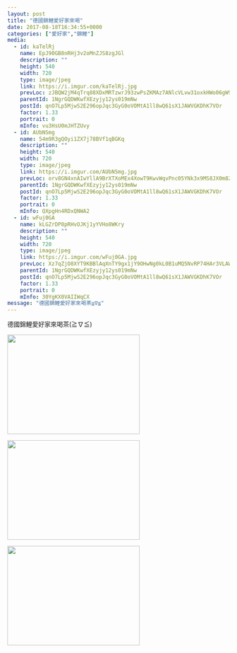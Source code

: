 ```yaml
---
layout: post
title: "德國錦鯉愛好家來喝" 
date: 2017-08-18T16:34:55+0000 
categories: ["愛好家","錦鯉"] 
media:
  - id: kaTelRj
    name: EpJ90GB8nRHj3v2oMnZJS8zgJGl
    description: ""   
    height: 540
    width: 720
    type: image/jpeg
    link: https://i.imgur.com/kaTelRj.jpg
    prevLoc: zJBQW2jM4qTrq88XDxMRTzwrJ93zwPsZKMAz7ANlcVLvw31oxkHWo06gW9WZFR7n97z02wI68m74M59jhp3zELrx9ghwX81w2x2wu7WMZ6gN0xUNrrgp2lp9HrxZNWngP6TZgDxBKY4JtEROlj5zMET38oMvYwMZuXqLyB22oxt3jkqKEBBnIlo4y3lnRBCmPk7K8l1jil4VP20RgPFl5PyGyDkwFqMm3MWrOOCv5jMoVJyjHGlqgKYqOZIP493wqNwl
    parentId: 1NgrGQDWKwfXEzyjy12ys019mNw
    postId: qnO7Lp5MjwS2E296opJqc3GyG0oVOMtA1ll8wQ61sX1JAWVGKDhK7VOr
    factor: 1.33
    portrait: 0
    mInfo: vu3HsU0mJHTZUvy
  - id: AUbNSmg
    name: 54m9R3gQOyi1ZX7j78BVf1qBGKq
    description: ""   
    height: 540
    width: 720
    type: image/jpeg
    link: https://i.imgur.com/AUbNSmg.jpg
    prevLoc: orv8GN4xnAIwYllA9BrXTXoMEx4XowT9KwvWqvPnc05YNk3x9MS8JX0m8Z8BIzwNMwZ03rcry1MxJmE2sAolQgAq54CKq5EYANMkslr0EVoNRAtzn32VVX6WTkwlOB2q0mfyOoVvJzwQUK2xp16GGgiKA94EVD8JF7qME7lB2JiEKKNk2GMZC6MEX33j5zu15m4vA1lQI2AKAQwZ4AtDKjWyNBK9c5NQpWV1AWhN55RL810RsP5MRvNv7jt40j4wK03Yi9o
    parentId: 1NgrGQDWKwfXEzyjy12ys019mNw
    postId: qnO7Lp5MjwS2E296opJqc3GyG0oVOMtA1ll8wQ61sX1JAWVGKDhK7VOr
    factor: 1.33
    portrait: 0
    mInfo: QXpgHn4RDxQNWA2
  - id: wFuj0GA
    name: kLGZrDP8pRHvOJKj1yYVHo8WKry
    description: ""   
    height: 540
    width: 720
    type: image/jpeg
    link: https://i.imgur.com/wFuj0GA.jpg
    prevLoc: Xz7qZjO8XYT9KBBlAqXnTY9gx1jY9OHwNg0kL0B1uMQ5NvRP74HAr3VLAWAvILnJxnWVOjuRo7A0xzEkF3OqG6O165f8WE5BEjDRFvyY7G4NM8FYm7oNZ64jigV4YJPlxZiRkOJNNmrjtv09PnzPL7Hj4vDBGyn0IYW2zYRqEmFNPPDJXlz2FgYMWzz3xKU1OOEyE7qQiY7qpq8gk7SmAgR474zzt5gVMLN8A8T35VqJpWE3Fj3zVZvGqRUzLKVPgv7qT5k
    parentId: 1NgrGQDWKwfXEzyjy12ys019mNw
    postId: qnO7Lp5MjwS2E296opJqc3GyG0oVOMtA1ll8wQ61sX1JAWVGKDhK7VOr
    factor: 1.33
    portrait: 0
    mInfo: 30YgKX0VAIIWqCX
message: "德國錦鯉愛好家來喝茶≧∇≦"
---
```


德國錦鯉愛好家來喝茶(≧∇≦)


[//]: #media:  
<a href="https://i.imgur.com/kaTelRj.jpg"><img src="https://i.imgur.com/kaTelRj.jpg" height="225" width="300" /></a> 
  

<a href="https://i.imgur.com/AUbNSmg.jpg"><img src="https://i.imgur.com/AUbNSmg.jpg" height="225" width="300" /></a> 
  

<a href="https://i.imgur.com/wFuj0GA.jpg"><img src="https://i.imgur.com/wFuj0GA.jpg" height="225" width="300" /></a> 
 
